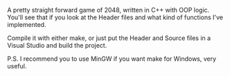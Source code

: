 A pretty straight forward game of 2048, written in C++ with OOP logic. You'll see that if you look at the Header files and what kind of functions I've implemented.

Compile it with either make, or just put the Header and Source files in a Visual Studio and build the project.

P.S. I recommend you to use MinGW if you want make for Windows, very useful.